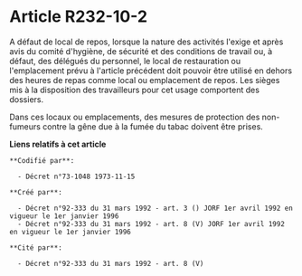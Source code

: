 # Article R232-10-2

A défaut de local de repos, lorsque la nature des activités l'exige et après avis du comité d'hygiène, de sécurité et des
conditions de travail ou, à défaut, des délégués du personnel, le local de restauration ou l'emplacement prévu à l'article
précédent doit pouvoir être utilisé en dehors des heures de repas comme local ou emplacement de repos. Les sièges mis à la
disposition des travailleurs pour cet usage comportent des dossiers.

Dans ces locaux ou emplacements, des mesures de protection des non-fumeurs contre la gêne due à la fumée du tabac doivent
être prises.

**Liens relatifs à cet article**

	**Codifié par**:

	  - Décret n°73-1048 1973-11-15

	**Créé par**:

	  - Décret n°92-333 du 31 mars 1992 - art. 3 () JORF 1er avril 1992 en vigueur le 1er janvier 1996
	  - Décret n°92-333 du 31 mars 1992 - art. 8 (V) JORF 1er avril 1992 en vigueur le 1er janvier 1996

	**Cité par**:

	  - Décret n°92-333 du 31 mars 1992 - art. 8 (V)
